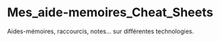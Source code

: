 # Mes_aide-memoires_Cheat_Sheets
Aides-mémoires, raccourcis, notes... sur différentes technologies.

